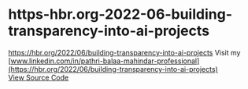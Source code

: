 # https-hbr.org-2022-06-building-transparency-into-ai-projects
https://hbr.org/2022/06/building-transparency-into-ai-projects
Visit my [www.linkedin.com/in/pathri-balaa-mahindar-professional](https://hbr.org/2022/06/building-transparency-into-ai-projects)  
[View Source Code](./src/app.py)
